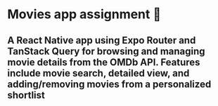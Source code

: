 # Movies app assignment 👋
## A React Native app using Expo Router and TanStack Query for browsing and managing movie details from the OMDb API. Features include movie search, detailed view, and adding/removing movies from a personalized shortlist
